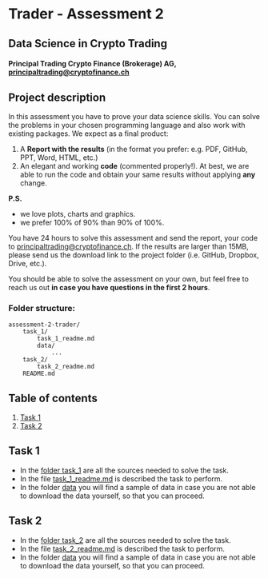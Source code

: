 # Trader - Assessment 2

## Data Science in Crypto Trading ##
#### Principal Trading Crypto Finance (Brokerage) AG, [principaltrading@cryptofinance.ch](mailto:principaltrading@cryptofinance.ch) ####

## Project description
In this assessment you have to prove your data science skills. 
You can solve the problems in your chosen programming language and also work with existing packages.
We expect as a final product:
1. A **Report with the results** (in the format you prefer: e.g. PDF, GitHub, PPT, Word, HTML, etc.)
2. An elegant and working **code** (commented properly!). At best, we are able to run the code and obtain your same results without applying **any** change.

**P.S.** 
- we love plots, charts and graphics.
- we prefer 100% of 90% than 90% of 100%.

You have 24 hours to solve this assessment and send the report, your code to [principaltrading@cryptofinance.ch](mailto:principaltrading@cryptofinance.ch). 
If the results are larger than 15MB, please send us the download link to the project folder (i.e. GitHub, Dropbox, Drive, etc.).

You should be able to solve the assessment on your own, but feel free to reach us out **in case you have questions in the first 2 hours**.

### Folder structure:
~~~~
assessment-2-trader/
    task_1/
        task_1_readme.md
        data/
            ...
    task_2/
        task_2_readme.md
    README.md
~~~~

## Table of contents
1. [Task 1](#task-1)
2. [Task 2](#task-2)

## Task 1
- In the [folder task_1](/task_1) are all the sources needed to solve the task.  
- In the file [task_1_readme.md](/task_1/task_1_readme.md) is described the task to perform.
- In the folder [data](/task_1/data) you will find a sample of data in case you are not able to download the data yourself, so that you can proceed.

## Task 2
- In the [folder task_2](/task_2) are all the sources needed to solve the task.  
- In the file [task_2_readme.md](/task_2/task_2_readme.md) is described the task to perform.
- In the folder [data](/task_2/data) you will find a sample of data in case you are not able to download the data yourself, so that you can proceed.

